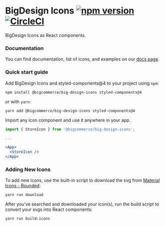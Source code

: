 # BigDesign Icons [![npm version](https://img.shields.io/npm/v/@bigcommerce/big-design-icons.svg?style=flat)](https://www.npmjs.com/package/@bigcommerce/big-design) [![CircleCI](https://circleci.com/gh/bigcommerce/big-design.svg?style=shield)](https://circleci.com/gh/bigcommerce/big-design)

BigDesign Icons as React components.

### Documentation

You can find documentation, list of icons, and examples on our [docs page](https://developer.bigcommerce.com/big-design/icons).

### Quick start guide

Add BigDesign Icons and styled-components@4 to your project using `npm`:

```
npm install @bigcommerce/big-design-icons styled-components@4
```

or with `yarn`:

```
yarn add @bigcommerce/big-design-icons styled-components@4
```

Import any icon component and use it anywhere in your app.

```jsx
import { StoreIcon } from '@bigcommerce/big-design-icons';

...

<App>
  <StoreIcon />
</App>
```

### Adding New Icons

To add new icons, use the built-in script to download the svg from [Material Icons - Rounded](https://material.io/resources/icons/?style=round):

```
yarn run download
```

After you've searched and downloaded your icon(s), run the build script to convert your svgs into React components:

```
yarn run build:icons
```
